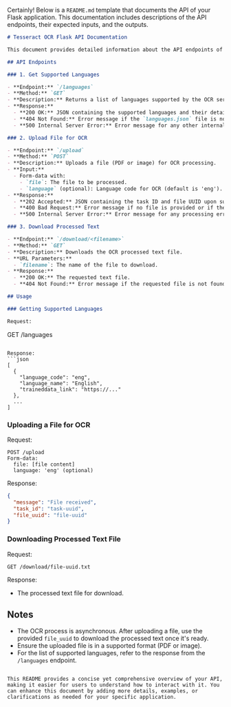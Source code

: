 Certainly! Below is a `README.md` template that documents the API of your Flask application. This documentation includes descriptions of the API endpoints, their expected inputs, and the outputs.

```markdown
# Tesseract OCR Flask API Documentation

This document provides detailed information about the API endpoints of the Flask application designed for OCR (Optical Character Recognition) using Tesseract.

## API Endpoints

### 1. Get Supported Languages

- **Endpoint:** `/languages`
- **Method:** `GET`
- **Description:** Returns a list of languages supported by the OCR service.
- **Response:**
  - **200 OK:** JSON containing the supported languages and their details.
  - **404 Not Found:** Error message if the `languages.json` file is not found.
  - **500 Internal Server Error:** Error message for any other internal errors.

### 2. Upload File for OCR

- **Endpoint:** `/upload`
- **Method:** `POST`
- **Description:** Uploads a file (PDF or image) for OCR processing.
- **Input:**
  - Form-data with:
    - `file`: The file to be processed.
    - `language` (optional): Language code for OCR (default is 'eng').
- **Response:**
  - **202 Accepted:** JSON containing the task ID and file UUID upon successful receipt of the file.
  - **400 Bad Request:** Error message if no file is provided or if the file is invalid.
  - **500 Internal Server Error:** Error message for any processing errors.

### 3. Download Processed Text

- **Endpoint:** `/download/<filename>`
- **Method:** `GET`
- **Description:** Downloads the OCR processed text file.
- **URL Parameters:**
  - `filename`: The name of the file to download.
- **Response:**
  - **200 OK:** The requested text file.
  - **404 Not Found:** Error message if the requested file is not found.

## Usage

### Getting Supported Languages

Request:
```
GET /languages
```

Response:
```json
[
  {
    "language_code": "eng",
    "language_name": "English",
    "traineddata_link": "https://..."
  },
  ...
]
```

### Uploading a File for OCR

Request:
```
POST /upload
Form-data:
  file: [file content]
  language: 'eng' (optional)
```

Response:
```json
{
  "message": "File received",
  "task_id": "task-uuid",
  "file_uuid": "file-uuid"
}
```

### Downloading Processed Text File

Request:
```
GET /download/file-uuid.txt
```

Response:
- The processed text file for download.

## Notes

- The OCR process is asynchronous. After uploading a file, use the provided `file_uuid` to download the processed text once it's ready.
- Ensure the uploaded file is in a supported format (PDF or image).
- For the list of supported languages, refer to the response from the `/languages` endpoint.
```

This README provides a concise yet comprehensive overview of your API, making it easier for users to understand how to interact with it. You can enhance this document by adding more details, examples, or clarifications as needed for your specific application.